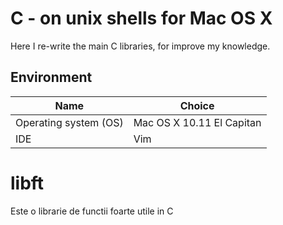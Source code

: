 # C  - on unix shells for Mac OS X
Here I re-write the main C libraries, for improve my knowledge.

## Environment

| Name | Choice |
| ------ | ------ |
| Operating system (OS) | Mac OS X 10.11 El Capitan |
| IDE | Vim |

# libft
Este o librarie de functii foarte utile in C
